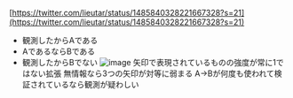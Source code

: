 
[https://twitter.com/lieutar/status/1485840328221667328?s=21](https://twitter.com/lieutar/status/1485840328221667328?s=21)

- 観測したからAである
- AであるならBである
- 観測したからBでない
![image](https://gyazo.com/30091c3c4def391e44552595f50a53ee/thumb/1000)
矢印で表現されているものの強度が常に1ではない拡張
無情報なら3つの矢印が対等に弱まる
A→Bが何度も使われて検証されているなら観測が疑わしい

